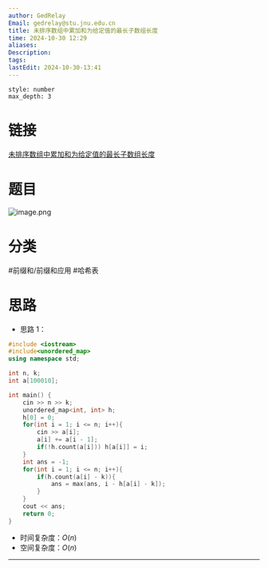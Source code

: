 ```yaml
---
author: GedRelay
Email: gedrelay@stu.jnu.edu.cn
title: 未排序数组中累加和为给定值的最长子数组长度
time: 2024-10-30 12:29
aliases: 
Description: 
tags: 
lastEdit: 2024-10-30-13:41
---
```


```toc
style: number
max_depth: 3
```

# 链接
[未排序数组中累加和为给定值的最长子数组长度](https://www.nowcoder.com/practice/36fb0fd3c656480c92b569258a1223d5) 

# 题目
![image.png](https://ged-pic-bed.oss-cn-guangzhou.aliyuncs.com/img/202410301229083.png)


# 分类
#前缀和/前缀和应用 #哈希表 

# 思路
- 思路 1：


```cpp
#include <iostream>
#include<unordered_map>
using namespace std;

int n, k;
int a[100010];

int main() {
    cin >> n >> k;
    unordered_map<int, int> h;
    h[0] = 0;
    for(int i = 1; i <= n; i++){
        cin >> a[i];
        a[i] += a[i - 1];
        if(!h.count(a[i])) h[a[i]] = i;
    }
    int ans = -1;
    for(int i = 1; i <= n; i++){
        if(h.count(a[i] - k)){
            ans = max(ans, i - h[a[i] - k]);
        }
    }
    cout << ans;
    return 0;
}
```


- 时间复杂度：${O\left( n \right)  }$ 
- 空间复杂度：${O\left( n \right)  }$ 


---

